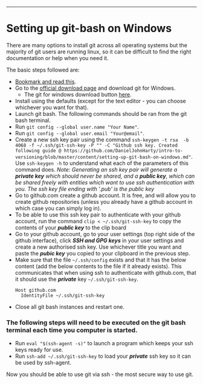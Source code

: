---
# Setting up git-bash on Windows

There are many options to install git across all operating systems but the majority of git users are running linux, so it can be difficult to find the right documentation or help when you need it.

The basic steps followed are:

  - [Bookmark and read this](https://git-scm.com/book/en/v2/Getting-Started-First-Time-Git-Setup).
  - Go to the [official download page](https://git-scm.com/downloads) and download git for Windows.
    - The git for windows download button [here](https://git-scm.com/download/gui/windows).
  - Install using the defaults (except for the text editor - you can choose whichever you want for that).
  - Launch git bash. The following commands should be ran from the git bash terminal. 
  - Run `git config --global user.name "Your Name"`. 
  - Run `git config --global user.email "Your@email"`.
  - Create a new ssh key pair using the command `ssh-keygen -t rsa  -b 4068 -f ~/.ssh/git-ssh-key -P "" -C "Github ssh key. Created following guide @ https://github.com/DanielJohnHarty/intro-to-versioning/blob/master/content/setting-up-git-bash-on-windows.md"`. Use `ssh-keygen -h` to understand what each of the parameters of this command does.
  *Note: Generating an ssh key pair will generate a **private key** which should never be shared, and a **public key**, which can be shared freely with entities which want to use ssh authentication with you. The ssh key file ending with '.pub' is the public key*
  - Go to github.com create a github account. It is free, and will allow you to create github repositories (unless you already have a github  account in which case you can simply log in).
  - To be able to use this ssh key pair to authenticate with your github account, run the command `clip < ~/.ssh/git-ssh-key` to copy the contents of your ***public key*** to the clip board
  - Go to your github account, go to your user settings (top right side of the github interface), click ***SSH and GPG keys*** in your user settings and create a new authorised ssh key. Use whichever title you want and paste the ***pubic key*** you copied to your clipboard in the previous step.
  - Make sure that the file `~/.ssh/config` exists and that it has the below content (add the below contents to the file if it already exists). This communicates that when using ssh to authenticate with github.com, that it should use the ***private*** key `~/.ssh/git-ssh-key`.
    ```
    Host github.com 
      IdentityFile ~/.ssh/git-ssh-key
    ```
  - Close all git bash instances and restart one.

  ### The following steps will need to be executed on the git bash terminal each time you computer is started. 
  - Run `eval "$(ssh-agent -s)"` to launch a program which keeps your ssh keys ready for use.
  - Run `ssh-add ~/.ssh/git-ssh-key` to load your ***private*** ssh key so it can be used by ssh-agent.

  Now you should be able to use git via ssh - the most secure way to use git.

